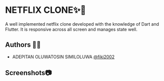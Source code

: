 
# NETFLIX CLONE✨🥂

A well implemented netflix clone developed with the knowledge of Dart and Flutter.
It is responsive across all screen and manages state well. 
 

## Authors 👧🏾

- ADEPITAN OLUWATOSIN SIMILOLUWA [@fiki2002](https://www.github.com/fiki2002)



## Screenshots📷




